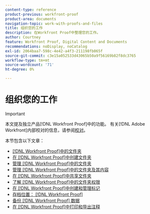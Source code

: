 ```yaml
---
content-type: reference
product-previous: workfront-proof
product-area: documents
navigation-topic: work-with-proofs-and-files
title: 组织您的工作
description: 在Workfront Proof中整理您的工作。
author: Courtney
feature: Workfront Proof, Digital Content and Documents
recommendations: noDisplay, noCatalog
exl-id: 2064baa7-598c-4e42-a4f3-211198fb065f
source-git-commit: c3e15a052533d43065b50a9f56169b82f8dc3765
workflow-type: tm+mt
source-wordcount: '71'
ht-degree: 0%

---
```


# 组织您的工作

>[!IMPORTANT]
>
>本文提及独立产品[!DNL Workfront Proof]中的功能。 有关[!DNL Adobe Workfront]内部校对的信息，请参阅[校对](../../../review-and-approve-work/proofing/proofing.md)。

本节包含以下文章：

* [ [!DNL Workfront Proof]中的文件夹](../../../workfront-proof/wp-work-proofsfiles/organize-your-work/folders.md)
* [在 [!DNL Workfront Proof]中创建文件夹](../../../workfront-proof/wp-work-proofsfiles/organize-your-work/create-folders.md)
* [管理 [!DNL Workfront Proof]中的文件夹](../../../workfront-proof/wp-work-proofsfiles/organize-your-work/manage-folders.md)
* [管理 [!DNL Workfront Proof]中的文件夹及其内容](../../../workfront-proof/wp-work-proofsfiles/organize-your-work/manage-folders-and-contents.md)
* [在 [!DNL Workfront Proof]中共享文件夹](../../../workfront-proof/wp-work-proofsfiles/organize-your-work/share-folders.md)
* [了解 [!DNL Workfront Proof]中的文件夹权限](../../../workfront-proof/wp-work-proofsfiles/organize-your-work/folder-permissions.md)
* [在 [!DNL Workfront Proof]中创建和管理标记](../../../workfront-proof/wp-work-proofsfiles/organize-your-work/create-and-manage-tags.md)
* [存档位置：  [!DNL Workfront Proof]](../../../workfront-proof/wp-work-proofsfiles/organize-your-work/archive.md)
* [备份 [!DNL Workfront Proof] 数据](../../../workfront-proof/wp-work-proofsfiles/organize-your-work/back-up-data.md)
* [在 [!DNL Workfront Proof]中打印和导出注释](../../../workfront-proof/wp-work-proofsfiles/organize-your-work/print-and-export-comments.md)
